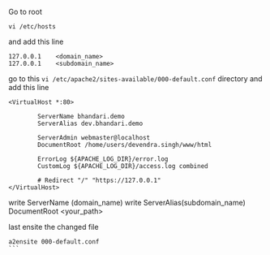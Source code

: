 Go to root  
```
vi /etc/hosts
```

and add this line
```
127.0.0.1    <domain_name>
127.0.0.1    <subdomain_name>
```

go to this `vi /etc/apache2/sites-available/000-default.conf`   directory and add this line

```
<VirtualHost *:80>
       
        ServerName bhandari.demo
        ServerAlias dev.bhandari.demo

        ServerAdmin webmaster@localhost
        DocumentRoot /home/users/devendra.singh/www/html

        ErrorLog ${APACHE_LOG_DIR}/error.log
        CustomLog ${APACHE_LOG_DIR}/access.log combined

        # Redirect "/" "https://127.0.0.1"
</VirtualHost>
```

write ServerName (domain_name)
write  ServerAlias(subdomain_name)
DocumentRoot <your_path>

last ensite the changed file
``````
a2ensite 000-default.conf
```

